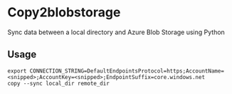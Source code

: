 # Copy2blobstorage

Sync data between a local directory and Azure Blob Storage using Python

## Usage

```
export CONNECTION_STRING=DefaultEndpointsProtocol=https;AccountName=<snipped>;AccountKey=<snipped>;EndpointSuffix=core.windows.net
copy --sync local_dir remote_dir
```
